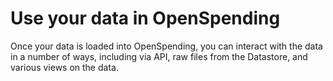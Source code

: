 # Use your data in OpenSpending

Once your data is loaded into OpenSpending, you can interact with the data in a number of ways, including via API, raw files from the Datastore, and various views on the data.
